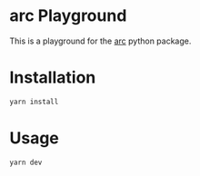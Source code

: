 # arc Playground

This is a playground for the [arc](https://arc.seancollings.dev) python package.

# Installation

```bash
yarn install
```

# Usage

```bash
yarn dev
```

